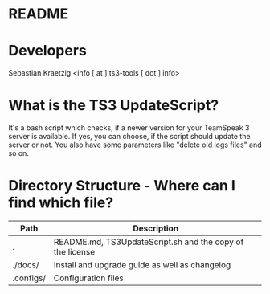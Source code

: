 README
============

Developers
============
Sebastian Kraetzig <info [ at ] ts3-tools [ dot ] info>

What is the TS3 UpdateScript?
============
It's a bash script which checks, if a newer version for your TeamSpeak 3 server is available. If yes, you can choose, if the script should update the server or not. You also have some parameters like "delete old logs files" and so on.

Directory Structure - Where can I find which file?
============
Path  | Description
------------- | -------------
.  | README.md, TS3UpdateScript.sh and the copy of the license
./docs/  | Install and upgrade guide as well as changelog
.configs/  | Configuration files
